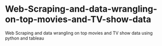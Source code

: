 # Web-Scraping-and-data-wrangling-on-top-movies-and-TV-show-data
Web Scraping and data wrangling on top movies and TV show data using python and tableau
